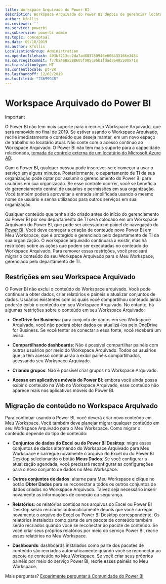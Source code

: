 ```yaml
---
title: Workspace Arquivado do Power BI
description: Workspace Arquivado do Power BI depois de gerenciar locatários do Office 365
author: kfollis
ms.reviewer: ''
ms.service: powerbi
ms.subservice: powerbi-admin
ms.topic: conceptual
ms.date: 09/18/2019
ms.author: kfollis
LocalizationGroup: Administration
ms.openlocfilehash: 403bf213cc2da7ad803780946e606433166e3484
ms.sourcegitcommit: f77b24a8a588605f005c9bb1fdad864955885718
ms.translationtype: HT
ms.contentlocale: pt-BR
ms.lasthandoff: 12/02/2019
ms.locfileid: "74699948"
---
```

# <a name="power-bi-archived-workspace"></a>Workspace Arquivado do Power BI

> [!IMPORTANT]
> O Power BI não tem mais suporte para o recurso Workspace Arquivado, que será removido no final de 2019. Se estiver usando o Workspace Arquivado, recrie imediatamente o conteúdo que deseja manter, em um novo espaço de trabalho no locatário atual. Não conte com o acesso contínuo ao Workspace Arquivado. O Power BI não tem mais suporte para a capacidade relacionada, [tomada de controle externa de um locatário do Microsoft Azure AD](service-admin-faq.md#what-is-the-process-to-manage-a-tenant-created-by-microsoft-for-my-users).

Com o Power BI, qualquer pessoa pode inscrever-se e começar a usar o serviço em alguns minutos.  Posteriormente, o departamento de TI da sua organização pode optar por assumir o gerenciamento do Power BI para usuários em sua organização.  Se esse controle ocorrer, você se beneficia do gerenciamento central de usuários e permissões em sua organização. Você também poderá aproveitar a entrada simplificada usando o mesmo nome de usuário e senha utilizados para outros serviços em sua organização.

Qualquer conteúdo que tenha sido criado antes do início do gerenciamento do Power BI por seu departamento de TI será colocado em um Workspace Arquivado do Power BI, que pode ser acessado no painel de navegação do [Power BI](https://app.powerbi.com). Você deve começar a criação de conteúdo novo Power BI em Meu Workspace, que é protegido e gerenciado pelo departamento de TI da sua organização.  O workspace arquivado continuará a existir, mas há restrições sobre as ações que podem ser executadas no conteúdo do Workspace Arquivado.  Para remover essas restrições, você precisará migrar o conteúdo do seu Workspace Arquivado para o Meu Workspace, gerenciado pelo departamento de TI.

## <a name="restrictions-in-your-archived-workspace"></a>Restrições em seu Workspace Arquivado

O Power BI não exclui o conteúdo do Workspace arquivado. Você pode continuar a obter dados, criar relatórios e painéis e atualizar conjuntos de dados. Usuários existentes com os quais você compartilhou conteúdo ainda poderão exibir o conteúdo em seu Workspace Arquivado. No entanto, há algumas restrições sobre o conteúdo em seu Workspace Arquivado:

* **OneDrive for Business**: para conjunto de dados em seu Workspace Arquivado, você não poderá obter dados ou atualizá-los pelo OneDrive for Business.  Se você tentar se conectar a essa fonte, você receberá um aviso.

* **Compartilhando dashboards**: Não é possível compartilhar painéis com outros usuários por meio do Workspace Arquivado.  Todos os usuários que já têm acesso continuarão a exibir painéis compartilhados, acessando seu Workspace Arquivado.

* **Criando grupos**: Não é possível criar grupos no Workspace Arquivado.

* **Acesso em aplicativos móveis do Power BI**: embora você ainda possa exibir o conteúdo na Web no Workspace Arquivado, esse conteúdo não aparece mais nos aplicativos móveis do Power BI.

## <a name="migrating-content-in-your-archived-workspace"></a>Migração de conteúdo no Workspace Arquivado

Para continuar usando o Power BI, você deverá criar novo conteúdo em Meu Workspace. Você também deve planejar migrar qualquer conteúdo em seu Workspace Arquivado para o Meu Workspace.  Como migrar o conteúdo depende do tipo de conteúdo:

* **Conjuntos de dados do Excel ou do Power BI Desktop**: migre esses conjuntos de dados alternando do Workspace Arquivado para Meu Workspace e carregue novamente o arquivo do Excel ou do Power BI Desktop selecionando o botão **Meus Dados**.  Se você configurar a atualização agendada, você precisará reconfigurar as configurações para o novo conjunto de dados no Meu Workspace.

* **Outros conjuntos de dados**: alterne para Meu Workspace e clique no botão **Obter Dados** para se reconectar a todos os outros conjuntos de dados criados no Workspace Arquivado.  Talvez seja necessário inserir novamente as informações de conexão ou segurança.

* **Relatórios**: os relatórios contidos nos arquivos do Excel ou Power BI Desktop serão recriados automaticamente depois que você carregar novamente o arquivo do Excel ou Power BI Desktop correspondente. Os relatórios instalados como parte de um pacote de conteúdo também serão recriados quando você se reconectar ao pacote de conteúdo. Se você criar seus próprios relatórios por meio do serviço Power BI, recrie esses relatórios no Meu Workspace.

* **Dashboards**: dashboards instalados como parte dos pacotes de conteúdo são recriados automaticamente quando você se reconectar ao pacote de conteúdo no Meu Workspace. Se você criar seus próprios painéis por meio do serviço Power BI, recrie esses painéis no Meu Workspace.

Mais perguntas? [Experimente perguntar à Comunidade do Power BI](https://community.powerbi.com/)

